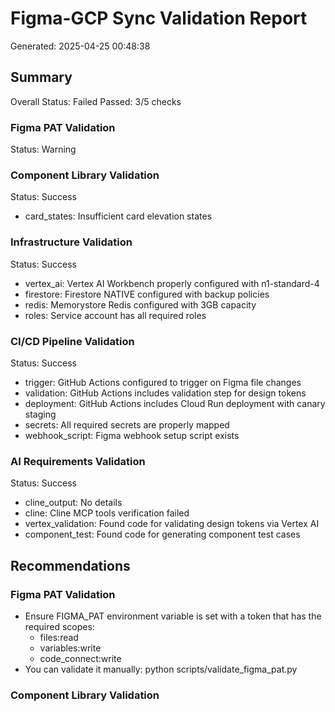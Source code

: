 # Figma-GCP Sync Validation Report

Generated: 2025-04-25 00:48:38

## Summary

Overall Status: Failed
Passed: 3/5 checks

### Figma PAT Validation

Status: Warning


### Component Library Validation

Status: Success

- card_states: Insufficient card elevation states

### Infrastructure Validation

Status: Success

- vertex_ai: Vertex AI Workbench properly configured with n1-standard-4
- firestore: Firestore NATIVE configured with backup policies
- redis: Memorystore Redis configured with 3GB capacity
- roles: Service account has all required roles

### CI/CD Pipeline Validation

Status: Success

- trigger: GitHub Actions configured to trigger on Figma file changes
- validation: GitHub Actions includes validation step for design tokens
- deployment: GitHub Actions includes Cloud Run deployment with canary staging
- secrets: All required secrets are properly mapped
- webhook_script: Figma webhook setup script exists

### AI Requirements Validation

Status: Success

- cline_output: No details
- cline: Cline MCP tools verification failed
- vertex_validation: Found code for validating design tokens via Vertex AI
- component_test: Found code for generating component test cases

## Recommendations

### Figma PAT Validation

- Ensure FIGMA_PAT environment variable is set with a token that has the required scopes:
  - files:read
  - variables:write
  - code_connect:write
- You can validate it manually: python scripts/validate_figma_pat.py

### Component Library Validation


